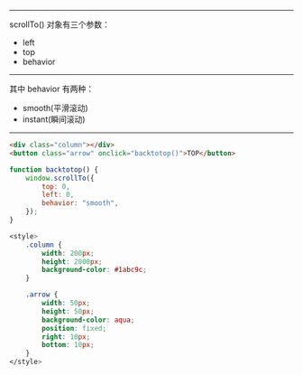 
---

scrollTo() 对象有三个参数：
- left
- top
- behavior

------------

其中 behavior 有两种：
- smooth(平滑滚动)
- instant(瞬间滚动)

------------

```html
<div class="column"></div>
<button class="arrow" onclick="backtotop()">TOP</button>
```

```javascript
function backtotop() {
	window.scrollTo({
		top: 0,
		left: 0,
		behavior: "smooth",
	});
}
```

```css
<style>
    .column {
        width: 200px;
        height: 2000px;
        background-color: #1abc9c;
    }

    .arrow {
        width: 50px;
        height: 50px;
        background-color: aqua;
        position: fixed;
        right: 10px;
        bottom: 10px;
    }
</style>
```